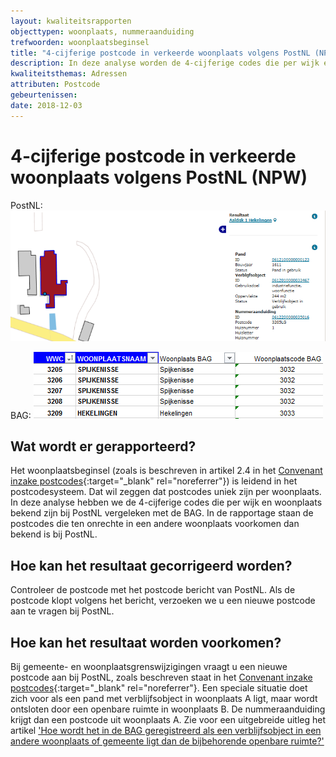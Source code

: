 ```yaml
---
layout: kwaliteitsrapporten
objecttypen: woonplaats, nummeraanduiding
trefwoorden: woonplaatsbeginsel
title: "4-cijferige postcode in verkeerde woonplaats volgens PostNL (NPW)"
description: In deze analyse worden de 4-cijferige codes die per wijk en woonplaats bekend zijn bij PostNL vergeleken met de BAG. Gerapporteerd worden postcodes die ten onrechte in een andere woonplaats voorkomen dan bekend is bij PostNL.
kwaliteitsthemas: Adressen
attributen: Postcode
gebeurtenissen:
date: 2018-12-03
---
```


# 4-cijferige postcode in verkeerde woonplaats volgens PostNL (NPW)

PostNL:
![](afbeeldingen/4-cijferige-postcode-in-verkeerde-woonplaats-volgens-postnl-postnl.png)

BAG:
![](afbeeldingen/4-cijferige-postcode-in-verkeerde-woonplaats-volgens-postnl-bag.png)

## Wat wordt er gerapporteerd?

Het woonplaatsbeginsel (zoals is beschreven in artikel 2.4 in het [Convenant inzake postcodes](http://www.geobasisregistraties.nl/basisregistraties/documenten/convenant/2014/02/20/index){:target="_blank" rel="noreferrer"}) is leidend in het postcodesysteem. Dat wil zeggen dat postcodes uniek zijn per woonplaats. In deze analyse hebben we de 4-cijferige codes die per wijk en woonplaats bekend zijn bij PostNL vergeleken met de BAG. In de rapportage staan de postcodes die ten onrechte in een andere woonplaats voorkomen dan bekend is bij PostNL.

## Hoe kan het resultaat gecorrigeerd worden?

Controleer de postcode met het postcode bericht van PostNL. Als de postcode klopt volgens het bericht, verzoeken we u een nieuwe postcode aan te vragen bij PostNL.

## Hoe kan het resultaat worden voorkomen?

Bij gemeente- en woonplaatsgrenswijzigingen vraagt u een nieuwe postcode aan bij PostNL, zoals beschreven staat in het [Convenant inzake postcodes](http://www.geobasisregistraties.nl/basisregistraties/documenten/convenant/2014/02/20/index){:target="_blank" rel="noreferrer"}. Een speciale situatie doet zich voor als een pand met verblijfsobject in woonplaats A ligt, maar wordt ontsloten door een openbare ruimte in woonplaats B. De nummeraanduiding krijgt dan een postcode uit woonplaats A. Zie voor een uitgebreide uitleg het artikel ['Hoe wordt het in de BAG geregistreerd als een verblijfsobject in een andere woonplaats of gemeente ligt dan de bijbehorende openbare ruimte?']({{-site.baseurl-}}/artikelen/hoe-wordt-het-in-de-bag-geregistreerd-als-een-verblijfsobject-in-een-andere-woonplaats-of-gemeente-ligt-dan-de-bijbehorende-openbare-ruimte)

